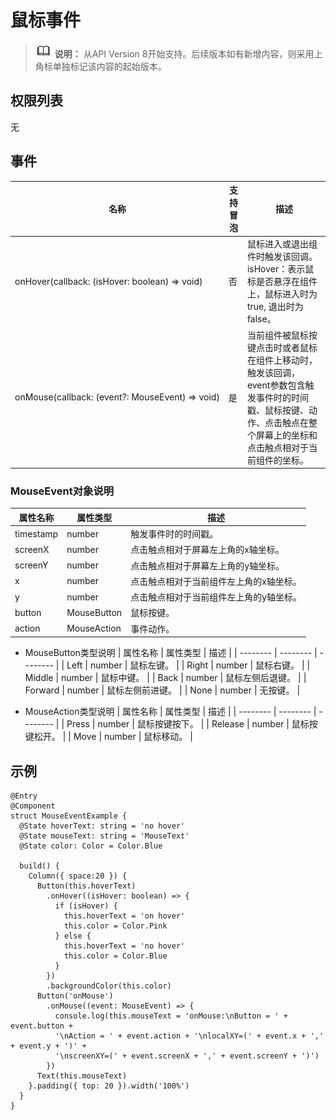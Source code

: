 # 鼠标事件

> ![icon-note.gif](public_sys-resources/icon-note.gif) **说明：**
> 从API Version 8开始支持。后续版本如有新增内容，则采用上角标单独标记该内容的起始版本。


## 权限列表

无


## 事件

| 名称 | 支持冒泡 | 描述 |
| -------- | -------- | -------- |
| onHover(callback:&nbsp;(isHover:&nbsp;boolean)&nbsp;=&gt;&nbsp;void) | 否 | 鼠标进入或退出组件时触发该回调。<br/>isHover：表示鼠标是否悬浮在组件上，鼠标进入时为true,&nbsp;退出时为false。 |
| onMouse(callback:&nbsp;(event?:&nbsp;MouseEvent)&nbsp;=&gt;&nbsp;void) | 是 | 当前组件被鼠标按键点击时或者鼠标在组件上移动时，触发该回调，event参数包含触发事件时的时间戳、鼠标按键、动作、点击触点在整个屏幕上的坐标和点击触点相对于当前组件的坐标。 |


### MouseEvent对象说明
  | 属性名称 | 属性类型 | 描述 |
  | -------- | -------- | -------- |
  | timestamp | number | 触发事件时的时间戳。 |
  | screenX | number | 点击触点相对于屏幕左上角的x轴坐标。 |
  | screenY | number | 点击触点相对于屏幕左上角的y轴坐标。 |
  | x | number | 点击触点相对于当前组件左上角的x轴坐标。 |
  | y | number | 点击触点相对于当前组件左上角的y轴坐标。 |
  | button | MouseButton | 鼠标按键。 |
  | action | MouseAction | 事件动作。 |


- MouseButton类型说明
  | 属性名称 | 属性类型 | 描述 | 
  | -------- | -------- | -------- |
  | Left | number | 鼠标左键。 | 
  | Right | number | 鼠标右键。 | 
  | Middle | number | 鼠标中键。 | 
  | Back | number | 鼠标左侧后退键。 | 
  | Forward | number | 鼠标左侧前进键。 | 
  | None | number | 无按键。 | 

- MouseAction类型说明
  | 属性名称 | 属性类型 | 描述 | 
  | -------- | -------- | -------- |
  | Press | number | 鼠标按键按下。 | 
  | Release | number | 鼠标按键松开。 | 
  | Move | number | 鼠标移动。 | 


## 示例

```
@Entry
@Component
struct MouseEventExample {
  @State hoverText: string = 'no hover'
  @State mouseText: string = 'MouseText'
  @State color: Color = Color.Blue

  build() {
    Column({ space:20 }) {
      Button(this.hoverText)
        .onHover((isHover: boolean) => {
          if (isHover) {
            this.hoverText = 'on hover'
            this.color = Color.Pink
          } else {
            this.hoverText = 'no hover'
            this.color = Color.Blue
          }
        })
        .backgroundColor(this.color)
      Button('onMouse')
        .onMouse((event: MouseEvent) => {
          console.log(this.mouseText = 'onMouse:\nButton = ' + event.button + 
          '\nAction = ' + event.action + '\nlocalXY=(' + event.x + ',' + event.y + ')' + 
          '\nscreenXY=(' + event.screenX + ',' + event.screenY + ')')
        })
      Text(this.mouseText)
    }.padding({ top: 20 }).width('100%')
  }
}
```
